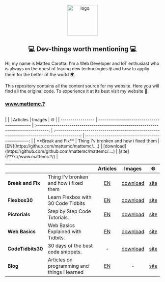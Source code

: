 <p align="center">
  <img width="100" src="logo.png" alt="logo">
</p>

<h2 align="center"> 💻 Dev-things worth mentioning 💻 </h2>

Hi, my name is Matteo Carotta. I'm a Web Developer and IoT enthusiast who is always on the quest of learing new technologies 🤓 and how to appliy them for the better of the world 🌍.

This repository contains all the content source for my website. Here you will find all the original code. To experience it at its best visit my website 🚀.

<h3>
  <a href="????://www.mattemc.?/" target="_blank">
    www.mattemc.?
  </a>
</h3>

<br>
|                   |                                              |                                        Articles                                        |                                            Images                                             |                         🌐                          |
| ----------------- | -------------------------------------------- | :------------------------------------------------------------------------------------: | :-------------------------------------------------------------------------------------------: | :-------------------------------------------------: |
| **Break and Fix**  | Thing I'v bronken and how i fixed them      |  [EN](https://github.com/mattemc/mattemc/....)   |    [download](https://github.com/github.com/mattemc/mattemc/....)    |    [site](????://www.mattemc.?/)    |

<br>

|                   |                                              |                                        Articles                                        |                                            Images                                             |                         🌐                          |
| ----------------- | -------------------------------------------- | :------------------------------------------------------------------------------------: | :-------------------------------------------------------------------------------------------: | :-------------------------------------------------: |
| **Break and Fix**  | Thing I'v bronken and how i fixed them      |  [EN](https://github.com/mattemc/mattemc/....)   |    [download](https://github.com/github.com/mattemc/mattemc/....)    |    [site](????://www.mattemc.?/)    |
| **Flexbox30**     | Learn Flexbox with 30 Code Tidbits           | [EN](https://github.com/samanthaming/samanthaming.com/tree/master/articles/flexbox30)  |   [download](https://github.com/samanthaming/samanthaming.com/tree/master/images/flexbox30)   |   [site](https://www.samanthaming.com/flexbox30/)   |
| **Pictorials**    | Step by Step Code Tutorials.                 | [EN](https://github.com/samanthaming/samanthaming.com/tree/master/articles/pictorials) |  [download](https://github.com/samanthaming/samanthaming.com/tree/master/images/pictorials)   |  [site](https://www.samanthaming.com/pictorials/)   |
| **Web Basics**    | Web Basics Explained with Tidbits.           |   [EN](https://github.com/samanthaming/samanthaming.com/tree/master/articles/basics)   |    [download](https://github.com/samanthaming/samanthaming.com/tree/master/images/basics)     |    [site](https://www.samanthaming.com/basics/)     |
| **CodeTidbits30** | 30 days of the best code snippets.           |                                           -                                            | [download](https://github.com/samanthaming/samanthaming.com/tree/master/images/codetidbits30) | [site](https://www.samanthaming.com/codetidbits30/) |
| **Blog**          | Articles on programming and things I learned |    [EN](https://github.com/samanthaming/samanthaming.com/tree/master/articles/blog)    |                                               -                                               |     [site](https://www.samanthaming.com/blog/)      |

<br>

<br>
